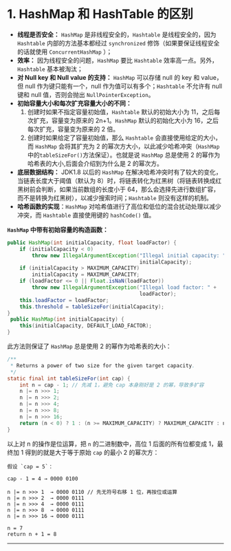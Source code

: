 
# 1. HashMap 和 HashTable 的区别

- **线程是否安全：** `HashMap` 是非线程安全的，`Hashtable` 是线程安全的，因为 `Hashtable` 内部的方法基本都经过 `synchronized` 修饰（如果要保证线程安全的话就使用 `ConcurrentHashMap` ）；
- **效率：** 因为线程安全的问题，`HashMap` 要比 `Hashtable` 效率高一点。另外，`Hashtable` 基本被淘汰；
- **对 Null key 和 Null value 的支持：** `HashMap` 可以存储 null 的 key 和 value，但 null 作为键只能有一个，null 作为值可以有多个；`Hashtable` 不允许有 null 键和 null 值，否则会抛出 `NullPointerException`。
- **初始容量大小和每次扩充容量大小的不同：**
	1. 创建时如果不指定容量初始值，`Hashtable` 默认的初始大小为 11，之后每次扩充，容量变为原来的 2n+1。`HashMap` 默认的初始化大小为 16，之后每次扩充，容量变为原来的 2 倍。
	2. 创建时如果给定了容量初始值，那么 `Hashtable` 会直接使用给定的大小，而 `HashMap` 会将其扩充为 2 的幂次方大小，以此减少哈希冲突（`HashMap` 中的`tableSizeFor()`方法保证）。也就是说 `HashMap` 总是使用 2 的幂作为哈希表的大小,后面会介绍到为什么是 2 的幂次方。
- **底层数据结构：** JDK1.8 以后的 `HashMap` 在解决哈希冲突时有了较大的变化，当链表长度大于阈值（默认为 8）时，将链表转化为红黑树（将链表转换成红黑树前会判断，如果当前数组的长度小于 64，那么会选择先进行数组扩容，而不是转换为红黑树），以减少搜索时间；`Hashtable` 则没有这样的机制。
- **哈希函数的实现**：`HashMap` 对哈希值进行了高位和低位的混合扰动处理以减少冲突，而 `Hashtable` 直接使用键的 `hashCode()` 值。

**`HashMap` 中带有初始容量的构造函数：**

```java
public HashMap(int initialCapacity, float loadFactor) {
	if (initialCapacity < 0)
		throw new IllegalArgumentException("Illegal initial capacity: " +
										   initialCapacity);
	if (initialCapacity > MAXIMUM_CAPACITY)
		initialCapacity = MAXIMUM_CAPACITY;
	if (loadFactor <= 0 || Float.isNaN(loadFactor))
		throw new IllegalArgumentException("Illegal load factor: " +
										   loadFactor);
	this.loadFactor = loadFactor;
	this.threshold = tableSizeFor(initialCapacity);
}
 public HashMap(int initialCapacity) {
	this(initialCapacity, DEFAULT_LOAD_FACTOR);
}
```

此方法则保证了 `HashMap` 总是使用 2 的幂作为哈希表的大小：

```java
/**
 * Returns a power of two size for the given target capacity.
 */
static final int tableSizeFor(int cap) {
    int n = cap - 1; // 先减 1，避免 cap 本身刚好是 2 的幂，导致多扩容
    n |= n >>> 1; 
    n |= n >>> 2;
    n |= n >>> 4;
    n |= n >>> 8;
    n |= n >>> 16;
    return (n < 0) ? 1 : (n >= MAXIMUM_CAPACITY) ? MAXIMUM_CAPACITY : n + 1;
}
```

以上对 n 的操作是位运算，把 `n` 的二进制数中，高位 1 后面的所有位都变成 1，最终加 1 得到的就是大于等于原始 `cap` 的最小 2 的幂次方：

```text
假设 `cap = 5`：

cap - 1 = 4 → 0000 0100

n |= n >>> 1  → 0000 0110 // 先无符号右移 1 位，再按位或运算
n |= n >>> 2  → 0000 0111
n |= n >>> 4  → 0000 0111
n |= n >>> 8  → 0000 0111
n |= n >>> 16 → 0000 0111

n = 7
return n + 1 = 8
```

****